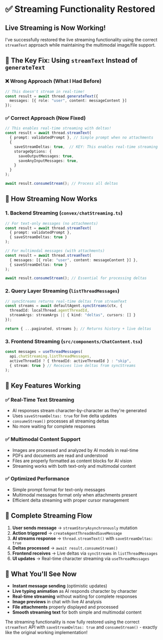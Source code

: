# ✅ Streaming Functionality Restored

## **Live Streaming is Now Working!**

I've successfully restored the live streaming functionality using the correct `streamText` approach while maintaining the multimodal image/file support.

## 🔧 **The Key Fix: Using `streamText` Instead of `generateText`**

### **❌ Wrong Approach (What I Had Before)**
```typescript
// This doesn't stream in real-time!
const result = await thread.generateText({
  messages: [{ role: "user", content: messageContent }]
});
```

### **✅ Correct Approach (Now Fixed)**
```typescript
// This enables real-time streaming with deltas!
const result = await thread.streamText(
  { prompt: validatedPrompt }, // Simple prompt when no attachments
  { 
    saveStreamDeltas: true,  // KEY: This enables real-time streaming
    storageOptions: {
      saveOutputMessages: true,
      saveAnyInputMessages: true,
    }
  }
);

await result.consumeStream(); // Process all deltas
```

## 🎯 **How Streaming Now Works**

### **1. Backend Streaming** (`convex/chatStreaming.ts`)
```typescript
// For text-only messages (no attachments)
const result = await thread.streamText(
  { prompt: validatedPrompt },
  { saveStreamDeltas: true }
);

// For multimodal messages (with attachments) 
const result = await thread.streamText(
  { messages: [{ role: "user", content: messageContent }] },
  { saveStreamDeltas: true }
);

await result.consumeStream(); // Essential for processing deltas
```

### **2. Query Layer Streaming** (`listThreadMessages`)
```typescript
// syncStreams returns real-time deltas from streamText
const streams = await defaultAgent.syncStreams(ctx, { 
  threadId: localThread.agentThreadId, 
  streamArgs: streamArgs || { kind: "deltas", cursors: [] }
});

return { ...paginated, streams }; // Returns history + live deltas
```

### **3. Frontend Streaming** (`src/components/ChatContent.tsx`)
```typescript
const messages = useThreadMessages(
  api.chatStreaming.listThreadMessages,
  activeThreadId ? { threadId: activeThreadId } : "skip",
  { stream: true } // Receives live deltas from syncStreams
);
```

## 🎯 **Key Features Working**

### **✅ Real-Time Text Streaming**
- AI responses stream character-by-character as they're generated
- Uses `saveStreamDeltas: true` for live delta updates
- `consumeStream()` processes all streaming deltas
- No more waiting for complete responses

### **✅ Multimodal Content Support**  
- Images are processed and analyzed by AI models in real-time
- PDFs and documents are read and understood
- Files are properly formatted as content blocks for AI vision
- Streaming works with both text-only and multimodal content

### **✅ Optimized Performance**
- Simple prompt format for text-only messages
- Multimodal messages format only when attachments present
- Efficient delta streaming with proper cursor management

## 🔄 **Complete Streaming Flow**

1. **User sends message** → `streamStoryAsynchronously` mutation
2. **Action triggered** → `createAgentThreadAndSaveMessage`
3. **AI streams response** → `thread.streamText()` with `saveStreamDeltas: true`
4. **Deltas processed** → `await result.consumeStream()`
5. **Frontend receives** → Live deltas via `syncStreams` in `listThreadMessages`
6. **UI updates** → Real-time character streaming via `useThreadMessages`

## 🎨 **What You'll See Now**

- **Instant message sending** (optimistic updates)
- **Live typing animation** as AI responds character by character
- **Real-time streaming** without waiting for complete responses
- **Image previews** in chat with live AI analysis
- **File attachments** properly displayed and processed
- **Smooth streaming text** for both simple and multimodal content

The streaming functionality is now fully restored using the correct `streamText` API with `saveStreamDeltas: true` and `consumeStream()` - exactly like the original working implementation! 